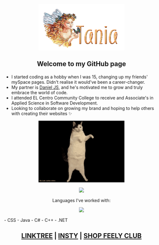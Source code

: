 <p align="center">
  <img width="280" height="150" src="name-graphics-tania-882855.gif">
</p>

<!---------------------------------------------------------->

## <p align="center"> Welcome to my GitHub page </p> ##
- I started coding as a hobby when I was 15, changing up my friends' mySpace pages. Didn't realise it would've been a career-changer.
- My partner is [Daniel JS](danieljs.io), and he's motivated me to grow and truly embrace the world of code.
- I attended EL Centro Community College to receive and Associate's in Applied Science in Software Development.
- Looking to collaborate on growing my brand and hoping to help others with creating their websites ✨

<p align="center"> <img src="./cat-wink.gif" width="280" height="200"> </p>

<p align="center"> 
  <a href="mailto:ttorresbiz@gmail.com?"> <img src="https://img.shields.io/badge/gmail-%23DD0031.svg?&style=for-the-badge&logo=gmail&logoColor=white"></a></p>

<p align="center"> 
Languages I've worked with: </p>
  
<p align="center">
<img src= "https://img.shields.io/badge/-HTML-green?logo=html.svg?&style=for-the-badge&logo=html&logoColor=white"></a></p>
- CSS
- Java
- C#
- C++
- .NET 
  </p>


## <p align="center"> [LINKTREE](https://linktr.ee/helloitstania) | [INSTY](https://instagram.com/myfriendtania) | [SHOP FEELY CLUB](https://feelyclub.com) </p> ### 


<!----------------------------------------- COMMENTED OUT ITEMS ------------------------------------->

<!---
myfriendtania/myfriendtania is a ✨ special ✨ repository because its my `README.md` (this file) appears on your GitHub profile.
You can click the Preview link to take a look at your changes.
--->
